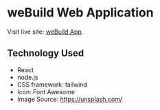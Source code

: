 # weBuild Web Application

Visit live site: [weBuild App](https://github.com/facebook/create-react-app).

## Technology Used
- React
- node.js
- CSS framework: tailwind
- Icon: Font Awesome
- Image Source: https://unsplash.com/

